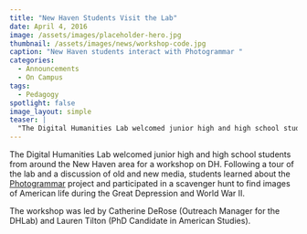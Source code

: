```yaml
---
title: "New Haven Students Visit the Lab"
date: April 4, 2016
image: /assets/images/placeholder-hero.jpg
thumbnail: /assets/images/news/workshop-code.jpg
caption: "New Haven students interact with Photogrammar "
categories: 
  - Announcements
  - On Campus
tags:
  - Pedagogy
spotlight: false 
image_layout: simple
teaser: |
  "The Digital Humanities Lab welcomed junior high and high school students from around the New Haven area for a workshop on DH. Following a tour of the lab and a discussion of old and new media,..."
---
```


The Digital Humanities Lab welcomed junior high and high school students from around the New Haven area for a workshop on DH. Following a tour of the lab and a discussion of old and new media, students learned about the [Photogrammar](http://photogrammar.yale.edu/) project and participated in a scavenger hunt to find images of American life during the Great Depression and World War II.
  
The workshop was led by Catherine DeRose (Outreach Manager for the DHLab) and Lauren Tilton (PhD Candidate in American Studies).